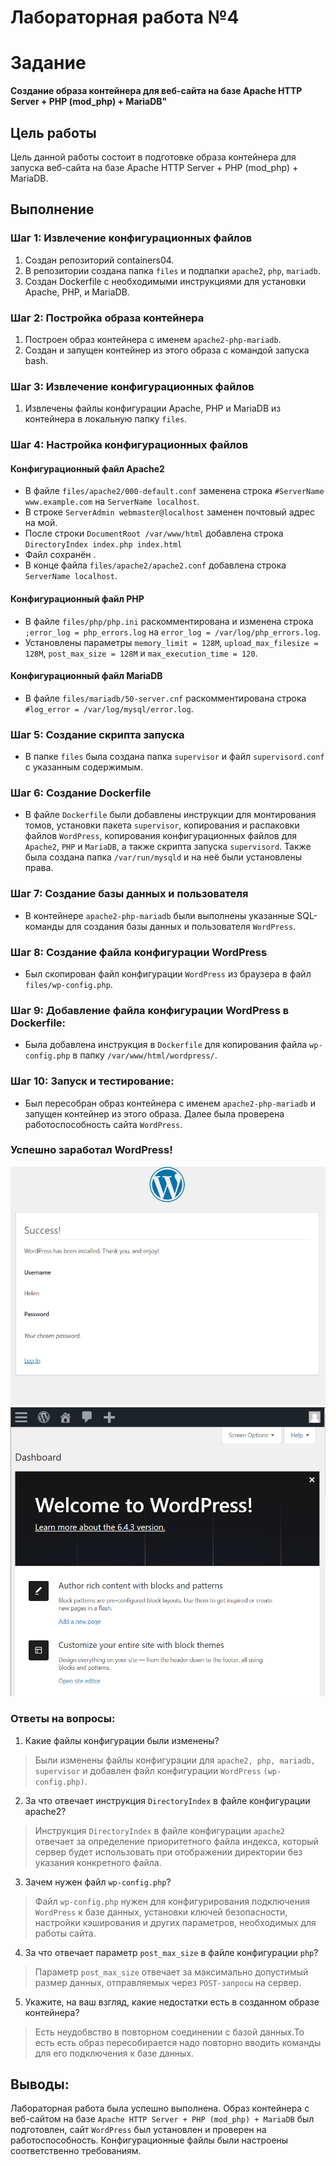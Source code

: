 #  Лабораторная работа №4
# Задание
 __Создание образа контейнера для веб-сайта на базе Apache HTTP Server + PHP (mod_php) + MariaDB"__

## Цель работы
Цель данной работы состоит в подготовке образа контейнера для запуска веб-сайта на базе Apache HTTP Server + PHP (mod_php) + MariaDB.

## Выполнение

### Шаг 1: Извлечение конфигурационных файлов

1. Создан репозиторий containers04.
2. В репозитории создана папка `files` и подпапки `apache2`, `php`, `mariadb`.
3. Создан Dockerfile с необходимыми инструкциями для установки Apache, PHP, и MariaDB.

### Шаг 2: Постройка образа контейнера

1. Построен образ контейнера с именем `apache2-php-mariadb`.
2. Создан и запущен контейнер из этого образа с командой запуска bash.

### Шаг 3: Извлечение конфигурационных файлов

1. Извлечены файлы конфигурации Apache, PHP и MariaDB из контейнера в локальную папку `files`.

### Шаг 4: Настройка конфигурационных файлов

#### Конфигурационный файл Apache2
- В файле `files/apache2/000-default.conf` заменена строка `#ServerName www.example.com` на `ServerName localhost`.
- В строке `ServerAdmin webmaster@localhost` заменен почтовый адрес на мой.
- После строки `DocumentRoot /var/www/html` добавлена  строка
`DirectoryIndex index.php index.html`
- Файл сохранён .
- В конце файла `files/apache2/apache2.conf` добавлена строка `ServerName localhost`.

#### Конфигурационный файл PHP
- В файле `files/php/php.ini` раскомментирована и изменена строка `;error_log = php_errors.log` на `error_log = /var/log/php_errors.log`.
- Установлены параметры `memory_limit = 128M`, `upload_max_filesize = 128M`, `post_max_size = 128M` и `max_execution_time = 120`.

#### Конфигурационный файл MariaDB
- В файле `files/mariadb/50-server.cnf` раскомментирована строка `#log_error = /var/log/mysql/error.log`.

### Шаг 5: Создание скрипта запуска

- В папке `files` была создана папка `supervisor` и файл `supervisord.conf` с указанным содержимым.

### Шаг 6: Создание Dockerfile

- В файле `Dockerfile` были добавлены инструкции для монтирования томов, установки пакета `supervisor`, копирования и распаковки файлов  `WordPress`, копирования конфигурационных файлов для `Apache2`, `PHP` и `MariaDB`, а также скрипта запуска `supervisord`. Также была создана папка `/var/run/mysqld` и на неё были установлены права.

### Шаг 7: Создание базы данных и пользователя

- В контейнере `apache2-php-mariadb` были выполнены указанные SQL-команды для создания базы данных и пользователя `WordPress`.

### Шаг 8: Создание файла конфигурации WordPress

- Был скопирован файл конфигурации `WordPress` из браузера в файл `files/wp-config.php`.

### Шаг 9: Добавление файла конфигурации WordPress в Dockerfile:
-  Была добавлена инструкция в `Dockerfile` для копирования файла `wp-config.php` в папку `/var/www/html/wordpress/`.

### Шаг 10: Запуск и тестирование:

- Был пересобран образ контейнера с именем `apache2-php-mariadb` и запущен контейнер из этого образа. Далее была проверена работоспособность сайта `WordPress`.
### Успешно заработал WordPress!

![result](screen/result.jpg)
![result](screen/result2.jpg)

### Ответы на вопросы:

1. Какие файлы конфигурации были изменены?
>Были изменены файлы конфигурации для `apache2, php, mariadb, supervisor` и добавлен файл конфигурации `WordPress` `(wp-config.php)`.

2. За что отвечает инструкция `DirectoryIndex` в файле конфигурации apache2?
>Инструкция `DirectoryIndex` в файле конфигурации `apache2` отвечает за определение приоритетного файла индекса, который сервер будет использовать при отображении директории без указания конкретного файла.

3. Зачем нужен файл `wp-config.php`?
>Файл `wp-config.php` нужен для конфигурирования подключения `WordPress` к базе данных, установки ключей безопасности, настройки кэширования и других параметров, необходимых для работы сайта.

4. За что отвечает параметр `post_max_size` в файле конфигурации `php`?
>Параметр `post_max_size` отвечает за максимально допустимый размер данных, отправляемых через `POST-запросы` на сервер.

5. Укажите, на ваш взгляд, какие недостатки есть в созданном образе контейнера?
>Есть неудобвство в повторном соединении с базой данных.То есть есть образ пересобирается надо повторно вводить команды  для его подключения к базе данных.

## Выводы:
Лабораторная работа была успешно выполнена. Образ контейнера с веб-сайтом на базе `Apache HTTP Server + PHP (mod_php) + MariaDB` был подготовлен, сайт `WordPress` был установлен и проверен на работоспособность. Конфигурационные файлы были настроены соответственно требованиям.

